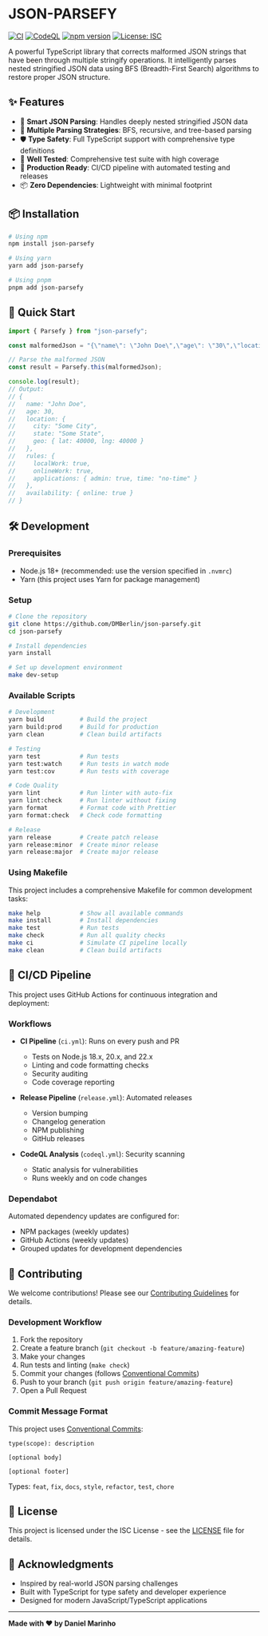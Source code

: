 # JSON-PARSEFY

[![CI](https://github.com/DMBerlin/json-parsefy/actions/workflows/ci.yml/badge.svg)](https://github.com/DMBerlin/json-parsefy/actions/workflows/ci.yml)
[![CodeQL](https://github.com/DMBerlin/json-parsefy/actions/workflows/codeql.yml/badge.svg)](https://github.com/DMBerlin/json-parsefy/actions/workflows/codeql.yml)
[![npm version](https://badge.fury.io/js/json-parsefy.svg)](https://badge.fury.io/js/json-parsefy)
[![License: ISC](https://img.shields.io/badge/License-ISC-blue.svg)](https://opensource.org/licenses/ISC)

A powerful TypeScript library that corrects malformed JSON strings that have been through multiple stringify operations. It intelligently parses nested stringified JSON data using BFS (Breadth-First Search) algorithms to restore proper JSON structure.

## ✨ Features

- 🔄 **Smart JSON Parsing**: Handles deeply nested stringified JSON data
- 🌳 **Multiple Parsing Strategies**: BFS, recursive, and tree-based parsing
- 🛡️ **Type Safety**: Full TypeScript support with comprehensive type definitions  
- 🧪 **Well Tested**: Comprehensive test suite with high coverage
- 🚀 **Production Ready**: CI/CD pipeline with automated testing and releases
- 📦 **Zero Dependencies**: Lightweight with minimal footprint

## 📦 Installation

```bash
# Using npm
npm install json-parsefy

# Using yarn
yarn add json-parsefy

# Using pnpm
pnpm add json-parsefy
```

## 🚀 Quick Start

```typescript
import { Parsefy } from "json-parsefy";

const malformedJson = "{\"name\": \"John Doe\",\"age\": \"30\",\"location\": {\"city\": \"Some City\",\"state\": \"Some State\",\"geo\": \"{\\\"lat\\\": \\\"40000\\\",\\\"lng\\\": \\\"40000\\\"}\"},\"rules\": {\"localWork\": \"true\",\"onlineWork\": \"true\",\"applications\": {\"admin\": \"true\",\"time\": \"no-time\"}},\"availability\": \"{\\\"online\\\": \\\"true\\\"}\"}";

// Parse the malformed JSON
const result = Parsefy.this(malformedJson);

console.log(result);
// Output:
// {
//   name: "John Doe",
//   age: 30,
//   location: {
//     city: "Some City",
//     state: "Some State",
//     geo: { lat: 40000, lng: 40000 }
//   },
//   rules: {
//     localWork: true,
//     onlineWork: true,
//     applications: { admin: true, time: "no-time" }
//   },
//   availability: { online: true }
// }
```

## 🛠️ Development

### Prerequisites

- Node.js 18+ (recommended: use the version specified in `.nvmrc`)
- Yarn (this project uses Yarn for package management)

### Setup

```bash
# Clone the repository
git clone https://github.com/DMBerlin/json-parsefy.git
cd json-parsefy

# Install dependencies
yarn install

# Set up development environment
make dev-setup
```

### Available Scripts

```bash
# Development
yarn build          # Build the project
yarn build:prod     # Build for production
yarn clean          # Clean build artifacts

# Testing
yarn test           # Run tests
yarn test:watch     # Run tests in watch mode
yarn test:cov       # Run tests with coverage

# Code Quality
yarn lint           # Run linter with auto-fix
yarn lint:check     # Run linter without fixing
yarn format         # Format code with Prettier
yarn format:check   # Check code formatting

# Release
yarn release        # Create patch release
yarn release:minor  # Create minor release
yarn release:major  # Create major release
```

### Using Makefile

This project includes a comprehensive Makefile for common development tasks:

```bash
make help           # Show all available commands
make install        # Install dependencies
make test           # Run tests
make check          # Run all quality checks
make ci             # Simulate CI pipeline locally
make clean          # Clean build artifacts
```

## 🚀 CI/CD Pipeline

This project uses GitHub Actions for continuous integration and deployment:

### Workflows

- **CI Pipeline** (`ci.yml`): Runs on every push and PR
  - Tests on Node.js 18.x, 20.x, and 22.x
  - Linting and code formatting checks
  - Security auditing
  - Code coverage reporting
  
- **Release Pipeline** (`release.yml`): Automated releases
  - Version bumping
  - Changelog generation
  - NPM publishing
  - GitHub releases

- **CodeQL Analysis** (`codeql.yml`): Security scanning
  - Static analysis for vulnerabilities
  - Runs weekly and on code changes

### Dependabot

Automated dependency updates are configured for:
- NPM packages (weekly updates)
- GitHub Actions (weekly updates)
- Grouped updates for development dependencies

## 🤝 Contributing

We welcome contributions! Please see our [Contributing Guidelines](CONTRIBUTING.md) for details.

### Development Workflow

1. Fork the repository
2. Create a feature branch (`git checkout -b feature/amazing-feature`)
3. Make your changes
4. Run tests and linting (`make check`)
5. Commit your changes (follows [Conventional Commits](https://conventionalcommits.org/))
6. Push to your branch (`git push origin feature/amazing-feature`)
7. Open a Pull Request

### Commit Message Format

This project uses [Conventional Commits](https://conventionalcommits.org/):

```
type(scope): description

[optional body]

[optional footer]
```

Types: `feat`, `fix`, `docs`, `style`, `refactor`, `test`, `chore`

## 📄 License

This project is licensed under the ISC License - see the [LICENSE](LICENSE) file for details.

## 🙏 Acknowledgments

- Inspired by real-world JSON parsing challenges
- Built with TypeScript for type safety and developer experience
- Designed for modern JavaScript/TypeScript applications

---

**Made with ❤️ by Daniel Marinho**
